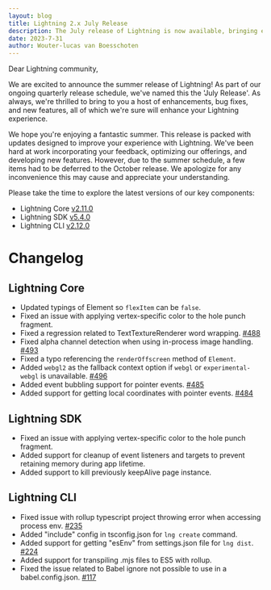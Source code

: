 ```yaml
---
layout: blog
title: Lightning 2.x July Release
description: The July release of Lightning is now available, bringing enhancements, bug fixes, and new features across all main components, including Lightning Core v2.11.0, Lightning SDK v5.4.0, and Lightning CLI v2.12.0.
date: 2023-7-31
author: Wouter-lucas van Boesschoten
---
```


Dear Lightning community,

We are excited to announce the summer release of Lightning! As part of our ongoing quarterly release schedule, we've named this the 'July Release'. As always, we're thrilled to bring to you a host of enhancements, bug fixes, and new features, all of which we're sure will enhance your Lightning experience.

We hope you're enjoying a fantastic summer. This release is packed with updates designed to improve your experience with Lightning. We've been hard at work incorporating your feedback, optimizing our offerings, and developing new features. However, due to the summer schedule, a few items had to be deferred to the October release. We apologize for any inconvenience this may cause and appreciate your understanding.

Please take the time to explore the latest versions of our key components:

- Lightning Core [v2.11.0](https://github.com/rdkcentral/Lightning)
- Lightning SDK [v5.4.0](https://github.com/rdkcentral/Lightning-SDK)
- Lightning CLI [v2.12.0](https://github.com/rdkcentral/Lightning-CLI)


# Changelog

## Lightning Core

- Updated typings of Element so `flexItem` can be `false`.
- Fixed an issue with applying vertex-specific color to the hole punch fragment.
- Fixed a regression related to TextTextureRenderer word wrapping. [#488](https://github.com/rdkcentral/Lightning/issues/488)
- Fixed alpha channel detection when using in-process image handling. [#493](https://github.com/rdkcentral/Lightning/issues/493)
- Fixed a typo referencing the `renderOffscreen` method of `Element`.
- Added `webgl2` as the fallback context option if `webgl` or `experimental-webgl` is unavailable. [#496](https://github.com/rdkcentral/Lightning/issues/496)
- Added event bubbling support for pointer events. [#485](https://github.com/rdkcentral/Lightning/issues/485)
- Added support for getting local coordinates with pointer events. [#484](https://github.com/rdkcentral/Lightning/issues/484)

## Lightning SDK

- Fixed an issue with applying vertex-specific color to the hole punch fragment.
- Added support for cleanup of event listeners and targets to prevent retaining memory during app lifetime.
- Added support to kill previously keepAlive page instance.

## Lightning CLI

- Fixed issue with rollup typescript project throwing error when accessing process env. [#235](https://github.com/rdkcentral/Lightning-CLI/issues/235)
- Added "include" config in tsconfig.json for `lng create` command.
- Added support for getting "esEnv" from settings.json file for `lng dist`. [#224](https://github.com/rdkcentral/Lightning-CLI/issues/224)
- Added support for transpiling .mjs files to ES5 with rollup.
- Fixed the issue related to Babel ignore not possible to use in a babel.config.json. [#117](https://github.com/rdkcentral/Lightning-CLI/issues/177)